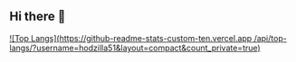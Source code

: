 ## Hi there 👋

[![Top Langs](https://github-readme-stats-custom-ten.vercel.app
/api/top-langs/?username=hodzilla51&layout=compact&count_private=true)](https://github.com/hodzilla51/github-readme-stats-custom)


<!--
**hodzilla51/hodzilla51** is a ✨ _special_ ✨ repository because its `README.md` (this file) appears on your GitHub profile.

Here are some ideas to get you started:

- 🔭 I’m currently working on ...
- 🌱 I’m currently learning ...
- 👯 I’m looking to collaborate on ...
- 🤔 I’m looking for help with ...
- 💬 Ask me about ...
- 📫 How to reach me: ...
- 😄 Pronouns: ...
- ⚡ Fun fact: ...
-->
